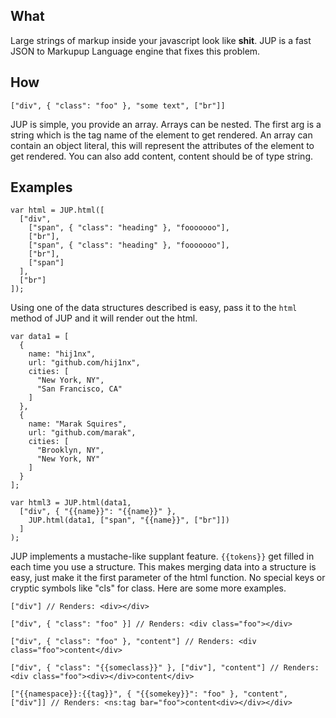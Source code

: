 
## What
Large strings of markup inside your javascript look like **shit**. JUP is a fast JSON to Markupup Language engine that fixes this problem.

## How

    ["div", { "class": "foo" }, "some text", ["br"]]

JUP is simple, you provide an array. Arrays can be nested. The first arg is a string which is the tag name of the element to get rendered. An array can contain an object literal, this will represent the attributes of the element to get rendered. You can also add content, content should be of type string.

## Examples

    var html = JUP.html([
      ["div",
        ["span", { "class": "heading" }, "fooooooo"],
        ["br"],
        ["span", { "class": "heading" }, "fooooooo"],
        ["br"],
        ["span"]
      ],
      ["br"]
    ]);
    
Using one of the data structures described is easy, pass it to the `html` method of JUP and it will render out the html.

    var data1 = [
      {
        name: "hij1nx",
        url: "github.com/hij1nx",
        cities: [
          "New York, NY",
          "San Francisco, CA"
        ]
      },
      {
        name: "Marak Squires",
        url: "github.com/marak",
        cities: [
          "Brooklyn, NY",
          "New York, NY"
        ]
      }
    ];

    var html3 = JUP.html(data1,
      ["div", { "{{name}}": "{{name}}" },
        JUP.html(data1, ["span", "{{name}}", ["br"]])
      ]
    );

JUP implements a mustache-like supplant feature. `{{tokens}}` get filled in each time you use a structure. This makes merging data into a structure is easy, just make it the first parameter of the html function. No special keys or cryptic symbols like "cls" for class. Here are some more examples.

    ["div"] // Renders: <div></div>

    ["div", { "class": "foo" }] // Renders: <div class="foo"></div>

    ["div", { "class": "foo" }, "content"] // Renders: <div class="foo">content</div>

    ["div", { "class": "{{someclass}}" }, ["div"], "content"] // Renders: <div class="foo"><div></div>content</div>

    ["{{namespace}}:{{tag}}", { "{{somekey}}": "foo" }, "content", ["div"]] // Renders: <ns:tag bar="foo">content<div></div></div>
